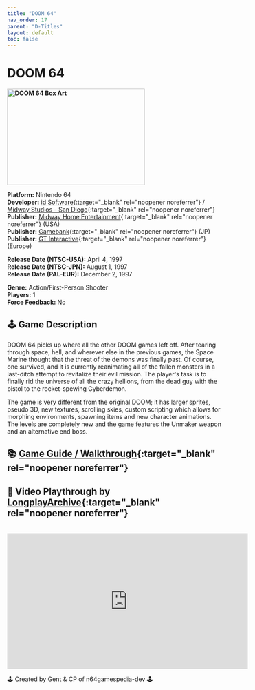 ```yaml
---
title: "DOOM 64"
nav_order: 17
parent: "D-Titles"
layout: default
toc: false
---
```


# DOOM 64

<b>
<img src="https://images.launchbox-app.com/ceeea1c9-2d6b-4175-96d2-7aaea0e33abe.jpg" alt="DOOM 64 Box Art" width="320" height="224" />
</b>

**Platform:** Nintendo 64  
**Developer:** [id Software](https://en.wikipedia.org/wiki/Id_Software){:target="_blank" rel="noopener noreferrer"} / [Midway Studios - San Diego](https://en.wikipedia.org/wiki/Midway_Games#Sold){:target="_blank" rel="noopener noreferrer"}  
**Publisher:** [Midway Home Entertainment](https://en.wikipedia.org/wiki/Midway_Games#Publishing_and_distribution){:target="_blank" rel="noopener noreferrer"} (USA)  
**Publisher:** [Gamebank](https://www.mobygames.com/company/gamebank-corp){:target="_blank" rel="noopener noreferrer"} (JP)  
**Publisher:** [GT Interactive](https://en.wikipedia.org/wiki/Atari,_Inc._(Atari_SA_subsidiary)){:target="_blank" rel="noopener noreferrer"} (Europe)  

**Release Date (NTSC-USA):** April 4, 1997  
**Release Date (NTSC-JPN):** August 1, 1997  
**Release Date (PAL-EUR):** December 2, 1997  

**Genre:** Action/First-Person Shooter  
**Players:** 1  
**Force Feedback:** No

## 🕹️ Game Description
DOOM 64 picks up where all the other DOOM games left off. After tearing through space, hell, and wherever else in the previous games, the Space Marine thought that the threat of the demons was finally past. Of course, one survived, and it is currently reanimating all of the fallen monsters in a last-ditch attempt to revitalize their evil mission. The player's task is to finally rid the universe of all the crazy hellions, from the dead guy with the pistol to the rocket-spewing Cyberdemon.

The game is very different from the original DOOM; it has larger sprites, pseudo 3D, new textures, scrolling skies, custom scripting which allows for morphing environments, spawning items and new character animations. The levels are completely new and the game features the Unmaker weapon and an alternative end boss.

## 📚 [Game Guide / Walkthrough](https://gamefaqs.gamespot.com/n64/197141-doom-64/faqs/26126){:target="_blank" rel="noopener noreferrer"}

## 🎥 Video Playthrough by [LongplayArchive](https://www.youtube.com/channel/UCM8XzXipyTsylZ_WsGKmdKQ){:target="_blank" rel="noopener noreferrer"}
<br />  
<iframe width="560" height="315" src="https://www.youtube.com/embed/SEQvVSmYlHQ" title="DOOM 64 Gameplay" frameborder="0" allowfullscreen></iframe>

🕹️ Created by Gent & CP of n64gamespedia-dev 🕹️

<!-- Vault Format: n64gamespedia-dev -->
<!-- Protocol Source: _vault-specs/format-protocol.md -->
